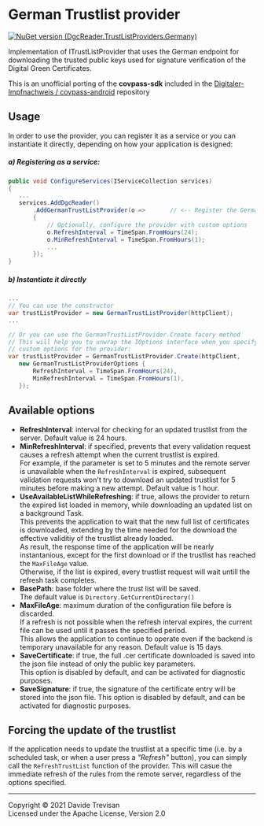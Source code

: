 ﻿# German Trustlist provider

[![NuGet version (DgcReader.TrustListProviders.Germany)](https://img.shields.io/nuget/vpre/DgcReader.TrustListProviders.Germany)](https://www.nuget.org/packages/DgcReader.TrustListProviders.Germany/)

Implementation of ITrustListProvider that uses the German endpoint for downloading the trusted public keys used for signature verification of the Digital Green Certificates.

This is an unofficial porting of the **covpass-sdk** included in the [Digitaler-Impfnachweis / covpass-android](https://github.com/Digitaler-Impfnachweis/covpass-android) repository  

## Usage

In order to use the provider, you can register it as a service or you can instantiate it directly, depending on how your application is designed:

##### a) Registering as a service:
 ``` csharp
public void ConfigureServices(IServiceCollection services)
{
    ...
    services.AddDgcReader()
        .AddGermanTrustListProvider(o =>       // <-- Register the GermanTrustListProvider service
        {
            // Optionally, configure the provider with custom options
            o.RefreshInterval = TimeSpan.FromHours(24);
            o.MinRefreshInterval = TimeSpan.FromHours(1);
            ...
        });
}
```

##### b) Instantiate it directly
 ``` csharp
...
// You can use the constructor
var trustListProvider = new GermanTrustListProvider(httpClient);
...

// Or you can use the GermanTrustListProvider.Create facory method
// This will help you to unwrap the IOptions interface when you specify 
// custom options for the provider:
var trustListProvider = GermanTrustListProvider.Create(httpClient, 
    new GermanTrustListProviderOptions {
        RefreshInterval = TimeSpan.FromHours(24),
        MinRefreshInterval = TimeSpan.FromHours(1),
    });

```


## Available options

- **RefreshInterval**: interval for checking for an updated trustlist from the server. Default value is 24 hours.
- **MinRefreshInterval**: if specified, prevents that every validation request causes a refresh attempt when the current trustlist is expired.  
For example, if the parameter is set to 5 minutes and the remote server is unavailable when the `RefreshInterval` is expired, subsequent validation requests won't try to download an updated trustlist for 5 minutes before making a new attempt. 
Default value is 1 hour.
- **UseAvailableListWhileRefreshing**: if true, allows the provider to return the expired list loaded in memory, while downloading an updated list on a background Task.  
This prevents the application to wait that the new full list of certificates is downloaded, extending by the time needed for the download the effective validitiy of the trustlist already loaded.  
As result, the response time of the application will be nearly instantanious, except for the first download or if the trustlist has reached the `MaxFileAge` value.  
Otherwise, if the list is expired, every trustlist request will wait untill the refresh task completes.
- **BasePath**: base folder where the trust list will be saved.  
The default value is `Directory.GetCurrentDirectory()`
- **MaxFileAge**: maximum duration of the configuration file before is discarded.  
If a refresh is not possible when the refresh interval expires, the current file can be used until it passes the specified period.  
This allows the application to continue to operate even if the backend is temporary unavailable for any reason.
Default value is 15 days.
- **SaveCertificate**: if true, the full .cer certificate downloaded is saved into the json file instead of only the public key parameters.  
This option is disabled by default, and can be activated for diagnostic purposes.
- **SaveSignature**: if true, the signature of the certificate entry will be stored into the json file. This option is disabled by default, and can be activated for diagnostic purposes.

## Forcing the update of the trustlist
If the application needs to update the trustlist at a specific time (i.e. by a scheduled task, or when a user press a *"Refresh"* button), you can simply call the `RefreshTrustList` function of the provider.
This will casue the immediate refresh of the rules from the remote server, regardless of the options specified.

------
Copyright &copy; 2021 Davide Trevisan  
Licensed under the Apache License, Version 2.0